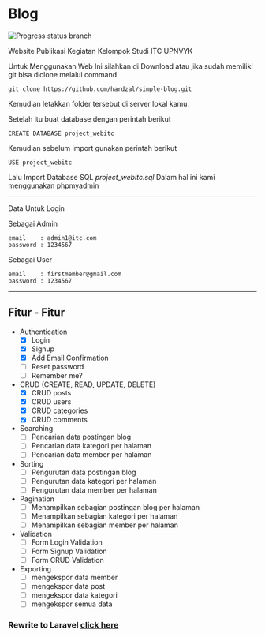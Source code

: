 # Blog

![Progress status branch](https://img.shields.io/badge/progress-40%25-yellowgreen.svg)

Website Publikasi Kegiatan Kelompok Studi ITC UPNVYK

Untuk Menggunakan Web Ini silahkan di Download atau jika sudah memiliki git bisa diclone melalui command

    git clone https://github.com/hardzal/simple-blog.git

Kemudian letakkan folder tersebut di server lokal kamu.

Setelah itu buat database dengan perintah berikut

    CREATE DATABASE project_webitc

Kemudian sebelum import gunakan perintah berikut

    USE project_webitc

Lalu Import Database SQL *project_webitc.sql* Dalam hal ini kami menggunakan phpmyadmin

-------------------------------------------------------------------
Data Untuk Login

Sebagai Admin

    email    : admin1@itc.com
    password : 1234567              

Sebagai User

    email    : firstmember@gmail.com
    password : 1234567

-------------------------------------------------------------------

## Fitur - Fitur  

- Authentication
  - [x] Login
  - [x] Signup
  - [x] Add Email Confirmation
  - [ ] Reset password
  - [ ] Remember me?
- CRUD (CREATE, READ, UPDATE, DELETE)
  - [x] CRUD posts
  - [x] CRUD users
  - [x] CRUD categories
  - [x] CRUD comments
- Searching
  - [ ] Pencarian data postingan blog
  - [ ] Pencarian data kategori per halaman
  - [ ] Pencarian data member per halaman
- Sorting
  - [ ] Pengurutan data postingan blog
  - [ ] Pengurutan data kategori per halaman
  - [ ] Pengurutan data member per halaman
- Pagination
  - [ ] Menampilkan sebagian postingan blog per halaman
  - [ ] Menampilkan sebagian kategori per halaman
  - [ ] Menampilkan sebagian member per halaman
- Validation
  - [ ] Form Login Validation
  - [ ] Form Signup Validation
  - [ ] Form CRUD Validation
- Exporting
  - [ ] mengekspor data member
  - [ ] mengekspor data post
  - [ ] mengekspor data kategori
  - [ ] mengekspor semua data

### Rewrite to Laravel [click here](https://github.com/hardzal/larablog)
